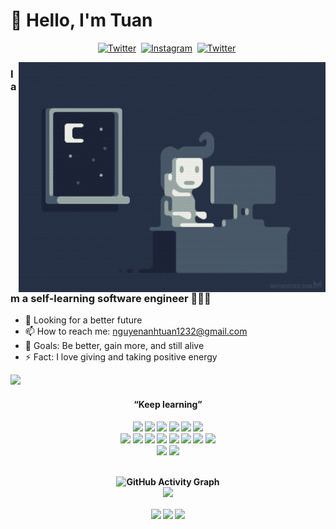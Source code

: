 # 👋 Hello, I'm Tuan
<p align="center">
<a href="https://www.linkedin.com/in/ng-anhtuan/"><img  alt="Twitter"  src="https://img.shields.io/badge/linkedin-%230077B5.svg?&style=for-the-badge&logo=linkedin&logoColor=white" /></a>&nbsp;
<a href="https://www.instagram.com/ng.anhhtuann/"><img  alt="Instagram"  src="https://img.shields.io/badge/instagram-%23E4405F.svg?&style=for-the-badge&logo=instagram&logoColor=white" /></a>&nbsp;
<a href="https://www.hackerrank.com/ng_anhhtuann"><img  alt="Twitter"  src="https://img.shields.io/badge/-Hackerrank-2EC866?style=for-the-badge&logo=HackerRank&logoColor=white" /></a>&nbsp;
</p>

<img align="right" height="368px" alt="GIF" src="https://raw.githubusercontent.com/ohidurbappy/uploads/main/coding-animation.gif" />

 ### I am a self-learning software engineer 🧑🏼‍💻 &nbsp;
- 🔭 Looking for a better future
- 📫 How to reach me: nguyenanhtuan1232@gmail.com <br>
- 🥅 Goals: Be better, gain more, and still alive
- ⚡ Fact: I love giving and taking positive energy

 <img src="https://github-readme-stats.vercel.app/api?username=ng-anhhtuann&show_icons=true&title_color=222222&icon_color=03A87C&text_color=333333&bg_color=ffffff">
<b>

<div align='center'>
  <h4 align="center">“Keep learning”</h4>
</div>

 <div align='center'>
    <img src="https://img.shields.io/badge/java-%23ED8B00.svg?style=for-the-badge&logo=java&logoColor=white"/>
    <img src="https://img.shields.io/badge/javascript-%23323330.svg?style=for-the-badge&logo=javascript&logoColor=%23F7DF1E"/>
    <img src="https://img.shields.io/badge/typescript-%23007ACC.svg?style=for-the-badge&logo=typescript&logoColor=white"/>
    <img src="https://img.shields.io/badge/c-%2300599C.svg?style=for-the-badge&logo=c&logoColor=white"/>
    <img src="https://img.shields.io/badge/css3-%231572B6.svg?style=for-the-badge&logo=css3&logoColor=white"/>
    <img src="https://img.shields.io/badge/html5-%23E34F26.svg?style=for-the-badge&logo=html5&logoColor=white"/>
 <div>
 <div align='center'>
    <img src="https://img.shields.io/badge/react-%2320232a.svg?style=for-the-badge&logo=react&logoColor=%2361DAFB"/>
    <img src="https://img.shields.io/badge/react_native-%2320232a.svg?style=for-the-badge&logo=react&logoColor=%2361DAFB"/>
    <img src="https://img.shields.io/badge/redux-%23593d88.svg?style=for-the-badge&logo=redux&logoColor=white"/>
    <img src="https://img.shields.io/badge/tailwindcss-%2338B2AC.svg?style=for-the-badge&logo=tailwind-css&logoColor=white"/>
    <img src="https://img.shields.io/badge/webpack-%238DD6F9.svg?style=for-the-badge&logo=webpack&logoColor=black"/>
    <img src="https://img.shields.io/badge/spring-%236DB33F.svg?style=for-the-badge&logo=spring&logoColor=white"/>
    <img src="https://img.shields.io/badge/Next-black?style=for-the-badge&logo=next.js&logoColor=white"/>
    <img src="https://img.shields.io/badge/NPM-%23000000.svg?style=for-the-badge&logo=npm&logoColor=white"/>
 <div>
 <div align='center'>
    <img src="https://img.shields.io/badge/mac%20os-000000?style=for-the-badge&logo=macos&logoColor=F0F0F0"/>
    <img src="https://img.shields.io/badge/Windows-0078D6?style=for-the-badge&logo=windows&logoColor=white"/>
 <div>
      
  
<br>
   

<!-- <div align="center">
<img width="90%" alt="Trophy" src="https://github-profile-trophy.vercel.app/?username=ng-anhhtuann&column=-1&theme=onedark&no-frame=true&column=3&margin-w=15&margin-h=15"/>
</div> -->



![GitHub Activity Graph](https://activity-graph.herokuapp.com/graph?username=ng-anhhtuann&theme=react-dark&custom_title=My%20Contributions%20Graph%20is%20like%20a%20Rollercoster%20Ride&bg_color=3333cc&color=ffffff&line=ffffff&point=ffffff&area=true&hide_border=true)  
<img src="https://user-images.githubusercontent.com/73097560/115834477-dbab4500-a447-11eb-908a-139a6edaec5c.gif">

<p align="center">
  <img width="48%"  align="center" src="https://github-readme-stats.vercel.app/api/top-langs/?username=ng-anhhtuann&theme=vue-dark&hide_langs_below=1&layout=compact" />
  <img align="center" width="12.5%" src="https://media.giphy.com/media/TdNBNvKYuOGxWuUeDm/giphy.gif" />
  <img align="center" width="30%" src="https://media.giphy.com/media/qgQUggAC3Pfv687qPC/giphy.gif" />
</p>
 
</b>
